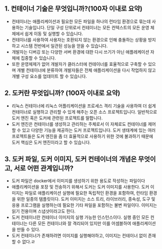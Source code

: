 ## 1. 컨테이너 기술은 무엇입니까?(100자 이내로 요약)
- 컨테이너는 애플리케이션과 필요한 모든 파일을 하나의 런타임 환경으로 묶는데 사용하는 기술입니다. 단일 구성 단위로서 컨테이너는 모든 컨텍스트의 모든 운영 체제에서 쉽게 이동 및 실행할 수 있습니다.
- 컨테이너를 사용하여 사용자는 호환되지 않는 환경으로 인해 충돌하는 상황을 방지하고 시스템 전반에서 일관된 성능을 얻을 수 있습니다. 
- 개발자는 디버깅 또는 다양한 서버 환경에 대한 다시 쓰기가 아닌 애플레케이션 자체에 집중할 수 있습니다. 
- 또한 운영체제가 없어 개발자가 클러스터에 컨테이너를 효율적으로 구축할 수 있으며 개별 컨테이너에 분류하여 개발자들은 전체 애플리케이션을 다시 작업하지 않고 개별 구성 요소를 업데이트 할 수 있습니다.

## 2. 도커란 무엇입니까? (100자 이내로 요약)
- 리눅스 컨테이너에 리눅스 어플리케이션을 프로세스 격리 기술을 사용하여 더 쉽게 컨테이너로 실행하고 관리할 수 있게 해주는 오픈 소스 프로젝트입니다. 일반적으로 도커 엔진 혹은 도커에 관련된 프로젝트를 말합니다.
- 도커 엔진은 컨테이너를 생성하고 관리하는 주체로서 이 자체로도 컨테이너를 제어할 수 있고 다양한 기능을 제공하는 도커 프로젝트입니다. 도커 생태계에 있는 여러 프로젝트들은 도커 엔진을 좀 더 효율적으로 사용하기 위한 것에 불과하기 때문에 도커 핵심은 도커 엔진이라고 할 수 있습니다.

## 3. 도커 파일, 도커 이미지, 도커 컨테이너의 개념은 무엇이고, 서로 어떤 관계입니까?
- 도커 파일은 docker에서 이미지를 생성하기 위한 용도로 작성하는 파일이다
- 애플리케이션을 포장 및 전송하기 위해서 도커는 도커 이미지를 사용한다. 도커 이미지는 파일로 애플리케이션 실행에 필요한 독립적인 환경을 포함하여, 런타임 환경을 위한 일종의 템플릿이다. 도커 이미지는 소스 트리, 라이브러리, 종속성, 도구 및 응용 프로그램을 실행하는데 필요한 기타 파일을 포함하는 불변 파일이다. 이미지는 읽기 전용이며 스냅샷이라고도 한다.
- 도커 컨테이너란 컨테이너 이미지의 실행 가능한 인스턴스이다. 실행 중인 모든 컨테이너는 다른 모든 컨테이너와 잘 격리되어 있지만 이를 어셈블하여 애플리케이션을 만들 수 있다.
- 도커 컨테이너가 존재하려면 이미지를 실행해야하고, 이미지는 컨테이너 없이 존재할 수 없다.ㄹ